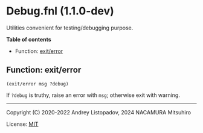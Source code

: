 # Debug.fnl (1.1.0-dev)

Utilities convenient for testing/debugging purpose.

**Table of contents**

- Function: [exit/error](#function-exiterror)

## Function: exit/error

```fennel
(exit/error msg ?debug)
```

If `?debug` is truthy, raise an error with `msg`; otherwise exit with warning.

---

Copyright (C) 2020-2022 Andrey Listopadov, 2024 NACAMURA Mitsuhiro

License: [MIT](https://git.sr.ht/~m15a/fnldoc/tree/main/item/LICENSE)

<!-- Generated with Fnldoc 1.1.0-dev
     https://sr.ht/~m15a/fnldoc/ -->
